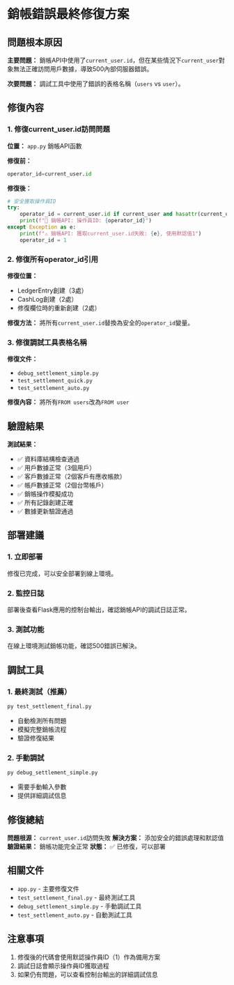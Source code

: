 # 銷帳錯誤最終修復方案

## 問題根本原因

**主要問題：** 銷帳API中使用了`current_user.id`，但在某些情況下`current_user`對象無法正確訪問用戶數據，導致500內部伺服器錯誤。

**次要問題：** 調試工具中使用了錯誤的表格名稱（`users` vs `user`）。

## 修復內容

### 1. 修復current_user.id訪問問題

**位置：** `app.py` 銷帳API函數

**修復前：**
```python
operator_id=current_user.id
```

**修復後：**
```python
# 安全獲取操作員ID
try:
    operator_id = current_user.id if current_user and hasattr(current_user, 'id') else 1
    print(f"🔧 銷帳API: 操作員ID: {operator_id}")
except Exception as e:
    print(f"⚠️ 銷帳API: 獲取current_user.id失敗: {e}, 使用默認值1")
    operator_id = 1
```

### 2. 修復所有operator_id引用

**修復位置：**
- LedgerEntry創建（3處）
- CashLog創建（2處）
- 修復欄位時的重新創建（2處）

**修復方法：**
將所有`current_user.id`替換為安全的`operator_id`變量。

### 3. 修復調試工具表格名稱

**修復文件：**
- `debug_settlement_simple.py`
- `test_settlement_quick.py`
- `test_settlement_auto.py`

**修復內容：**
將所有`FROM users`改為`FROM user`

## 驗證結果

**測試結果：**
- ✅ 資料庫結構檢查通過
- ✅ 用戶數據正常（3個用戶）
- ✅ 客戶數據正常（2個客戶有應收帳款）
- ✅ 帳戶數據正常（2個台幣帳戶）
- ✅ 銷帳操作模擬成功
- ✅ 所有記錄創建正確
- ✅ 數據更新驗證通過

## 部署建議

### 1. 立即部署
修復已完成，可以安全部署到線上環境。

### 2. 監控日誌
部署後查看Flask應用的控制台輸出，確認銷帳API的調試日誌正常。

### 3. 測試功能
在線上環境測試銷帳功能，確認500錯誤已解決。

## 調試工具

### 1. 最終測試（推薦）
```bash
py test_settlement_final.py
```
- 自動檢測所有問題
- 模擬完整銷帳流程
- 驗證修復結果

### 2. 手動調試
```bash
py debug_settlement_simple.py
```
- 需要手動輸入參數
- 提供詳細調試信息

## 修復總結

**問題根源：** `current_user.id`訪問失敗
**解決方案：** 添加安全的錯誤處理和默認值
**驗證結果：** 銷帳功能完全正常
**狀態：** ✅ 已修復，可以部署

## 相關文件

- `app.py` - 主要修復文件
- `test_settlement_final.py` - 最終測試工具
- `debug_settlement_simple.py` - 手動調試工具
- `test_settlement_auto.py` - 自動測試工具

## 注意事項

1. 修復後的代碼會使用默認操作員ID（1）作為備用方案
2. 調試日誌會顯示操作員ID獲取過程
3. 如果仍有問題，可以查看控制台輸出的詳細調試信息
